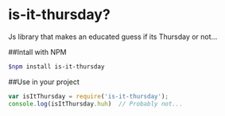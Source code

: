 # is-it-thursday?
Js library that makes an educated guess if its Thursday or not...


##Intall with NPM
```bash
$npm install is-it-thursday
```

##Use in your project

```javascript
var isItThursday = require('is-it-thursday');
console.log(isItThursday.huh)  // Probably not...
```




